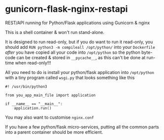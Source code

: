 # gunicorn-flask-nginx-restapi
REST/API running for Python/Flask applications using Gunicorn &amp; nginx

This is a shell container & won't run stand-alone.

It is designed to run read-only, but if you do want to run it read-only, you
should add `RUN python3 -m compileall /opt/python/` into your `Dockerfile`
*after* you have copied all your code into `/opt/python` so the python byte-code
can be created & stored in `__pycache__`, as this can't be done at run-time when read-only!!!

All you need to do is install your python/flask application into `/opt/python` with a tiny program called
`wsgi.py` that looks something like this

```
#! /usr/bin/python3

from you_app_main_file import application

if __name__ == "__main__":
    application.run()
```

You may also want to customise `nginx.conf`


If you have a few python/flask micro-services, putting all the common parts
into a parent container should be more efficient.
